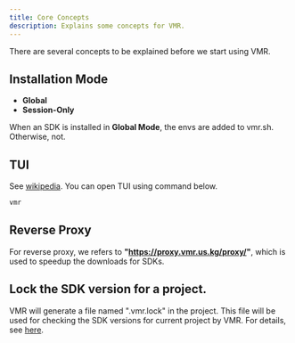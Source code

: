 ```yaml
---
title: Core Concepts
description: Explains some concepts for VMR.
---
```


There are several concepts to be explained before we start using VMR.

## Installation Mode

- **Global**
- **Session-Only**

When an SDK is installed in **Global Mode**, the envs are added to vmr.sh. Otherwise, not.

## TUI

See [wikipedia](https://en.wikipedia.org/wiki/Text-based_user_interface). You can open TUI using command below.
```bash
vmr
```

## Reverse Proxy

For reverse proxy, we refers to **"https://proxy.vmr.us.kg/proxy/"**, which is used to speedup the downloads for SDKs.

## Lock the SDK version for a project.

VMR will generate a file named ".vmr.lock" in the project. This file will be used for checking the SDK versions for current project by VMR. For details, see [here](https://vdocs.vmr.us.kg/guides/tutorial/#key-map-hints-for-available-version-list).

<!-- 
# Plugins for Neovim
- [fd](https://github.com/sharkdp/fd)
- [fzf](https://github.com/junegunn/fzf)
- [ripgrep](https://github.com/BurntSushi/ripgrep)
- [tree-sitter](https://tree-sitter.github.io/tree-sitter/)


# Installers
- [coursier](https://get-coursier.io/docs/cli-overview)
- [cygwin](https://cygwin.com/)
- [gradle](https://gradle.org/)
- [maven](https://maven.apache.org/)
- [miniconda](https://docs.anaconda.com/free/miniconda/index.html)
- [msys2](https://www.msys2.org/)
- [rustup](https://rustup.rs/)
- [sdkmanager](https://developer.android.com/studio)


# Tools
- [acast](https://asciinema.org/)
- [agg](https://github.com/asciinema/agg)
- [cmake](https://cmake.org/)
- [ffmpeg](https://ffmpeg.org/)
- [git-win](https://git-scm.com/)
- [gsudo](https://gerardog.github.io/gsudo/)
- [kubectl](https://kubernetes.io/docs/tasks/tools/)
- [lazydocker](https://github.com/jesseduffield/lazydocker)
- [lazygit](https://github.com/jesseduffield/lazygit)
- [protoc](https://protobuf.dev/)
- [typst-preview](https://enter-tainer.github.io/typst-preview/)
- [upx](https://upx.github.io/)
- [vhs](https://github.com/charmbracelet/vhs)
 -->